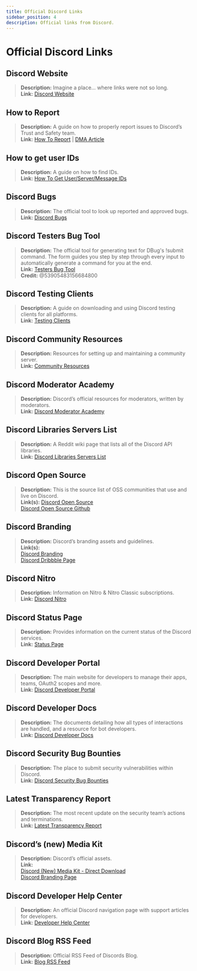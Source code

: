 ```yaml
---
title: Official Discord Links
sidebar_position: 4
description: Official links from Discord.
---
```


# Official Discord Links

## Discord Website

> **Description:** Imagine a place… where links were not so long.   <br/>
**Link:** [Discord Website](https://dis.gd/)

## How to Report

> **Description:** A guide on how to properly report issues to Discord’s Trust and Safety team.   <br/>
**Link:**  [How To Report](https://dis.gd/howtoreport) | [DMA Article](https://dis.gd/dma104)

## How to get user IDs

> **Description:** A guide on how to find IDs.   <br/>
**Link:**  [How To Get User/Server/Message IDs](https://dis.gd/findmyid)

## Discord Bugs

> **Description:**  The official tool to look up reported and approved bugs.   <br/>
**Link:** [Discord Bugs](https://bugs.discord.com/)

## Discord Testers Bug Tool

> **Description:** The official tool for generating text for DBug's !submit command. The form guides you step by step through every input to automatically generate a command for you at the end.   <br/>
**Link:** [Testers Bug Tool](https://dis.gd/bug-tool)   <br/>
**Credit:** @53905483156684800

## Discord Testing Clients

> **Description:** A guide on downloading and using Discord testing clients for all platforms.   <br/>
**Link:** [Testing Clients](https://support.discord.com/hc/en-us/articles/360035675191-Discord-Testing-Clients)

## Discord Community Resources

> **Description:** Resources for setting up and maintaining a community server. <br/>
**Link:** [Community Resources](https://discord.com/community) <br/>

## Discord Moderator Academy

> **Description:** Discord’s official resources for moderators, written by moderators.   <br/>
**Link:** [Discord Moderator Academy](https://dis.gd/moderation)

## Discord Libraries Servers List

> **Description:** A Reddit wiki page that lists all of the Discord API libraries.   <br/>
**Link:** [Discord Libraries Servers List](https://www.reddit.com/r/discordapp/wiki/developers)

## Discord Open Source

> **Description:** This is the source list of OSS communities that use and live on Discord.   <br/>
**Link(s):**
[Discord Open Source](https://discord.com/open-source)   <br/>
[Discord Open Source Github](https://github.com/discord/discord-open-source)

## Discord Branding  

> **Description:** Discord’s branding assets and guidelines.   <br/>
**Link(s):**  <br/>
[Discord Branding](https://discord.com/branding)  <br/>
[Discord Dribbble Page](https://discord.design/)

## Discord Nitro

> **Description:**  Information on Nitro & Nitro Classic subscriptions.   <br/>
**Link:** [Discord Nitro](https://dis.gd/nitro)

## Discord Status Page

> **Description:** Provides information on the current status of the Discord services.   <br/>
**Link:** [Status Page](https://dis.gd/status)

## Discord Developer Portal

> **Description:** The main website for developers to manage their apps, teams, OAuth2 scopes and more.    <br/>
**Link:** [Discord Developer Portal](https://discord.com/developers/)

## Discord Developer Docs

> **Description:** The documents detailing how all types of interactions are handled, and a resource for bot developers.   <br/>
**Link:** [Discord Developer Docs](https://discord.dev/)

## Discord Security Bug Bounties

> **Description:** The place to submit security vulnerabilities within Discord.   <br/>
**Link:** [Discord Security Bug Bounties](https://discord.com/security)

## Latest Transparency Report

> **Description:** The most recent update on the security team’s actions and terminations.   <br/>
**Link:** [Latest Transparency Report](https://discord.com/blog/discord-transparency-report-q1-2022)

## Discord’s (new) Media Kit

> **Description:** Discord’s official assets.   <br/>
**Link:** <br/>
[Discord (New) Media Kit - Direct Download](https://www.dropbox.com/sh/nabhhaq7kt59exr/AAB7U3f2pW-Jmvdul0yy7o-ia?dl=1)  <br/>
[Discord Branding Page](https://discord.com/branding)

## Discord Developer Help Center

> **Description:** An official Discord navigation page with support articles for developers. <br/>
**Link:** [Developer Help Center](https://support-dev.discord.com)

## Discord Blog RSS Feed

> **Description:** Official RSS Feed of Discords Blog. <br/>
**Link:** [Blog RSS Feed](https://discord.com/blog/rss.xml)
